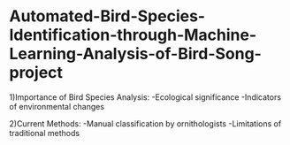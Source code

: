 # Automated-Bird-Species-Identification-through-Machine-Learning-Analysis-of-Bird-Song-project
1)Importance of Bird Species Analysis:
-Ecological significance
-Indicators of environmental changes

2)Current Methods:
-Manual classification by ornithologists
-Limitations of traditional methods


